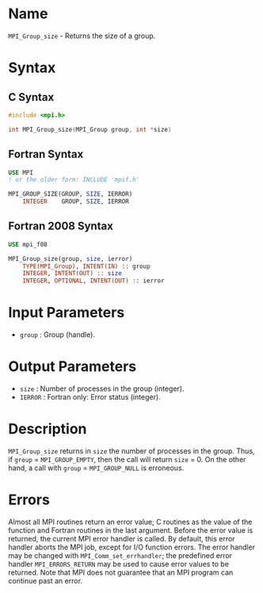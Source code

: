 # Name

`MPI_Group_size` - Returns the size of a group.

# Syntax

## C Syntax

```c
#include <mpi.h>

int MPI_Group_size(MPI_Group group, int *size)
```

## Fortran Syntax

```fortran
USE MPI
! or the older form: INCLUDE 'mpif.h'

MPI_GROUP_SIZE(GROUP, SIZE, IERROR)
    INTEGER    GROUP, SIZE, IERROR
```

## Fortran 2008 Syntax

```fortran
USE mpi_f08

MPI_Group_size(group, size, ierror)
    TYPE(MPI_Group), INTENT(IN) :: group
    INTEGER, INTENT(OUT) :: size
    INTEGER, OPTIONAL, INTENT(OUT) :: ierror
```


# Input Parameters

* `group` : Group (handle).

# Output Parameters

* `size` : Number of processes in the group (integer).
* `IERROR` : Fortran only: Error status (integer).

# Description

`MPI_Group_size` returns in `size` the number of processes in the group.
Thus, if `group` = `MPI_GROUP_EMPTY`, then the call will return `size` = 0. On
the other hand, a call with `group` = `MPI_GROUP_NULL` is erroneous.

# Errors

Almost all MPI routines return an error value; C routines as the value
of the function and Fortran routines in the last argument.
Before the error value is returned, the current MPI error handler is
called. By default, this error handler aborts the MPI job, except for
I/O function errors. The error handler may be changed with
`MPI_Comm_set_errhandler`; the predefined error handler `MPI_ERRORS_RETURN`
may be used to cause error values to be returned. Note that MPI does not
guarantee that an MPI program can continue past an error.
